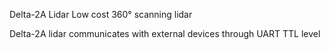 
Delta-2A Lidar 
Low cost 360° scanning lidar


Delta-2A lidar communicates with external devices through UART TTL level
